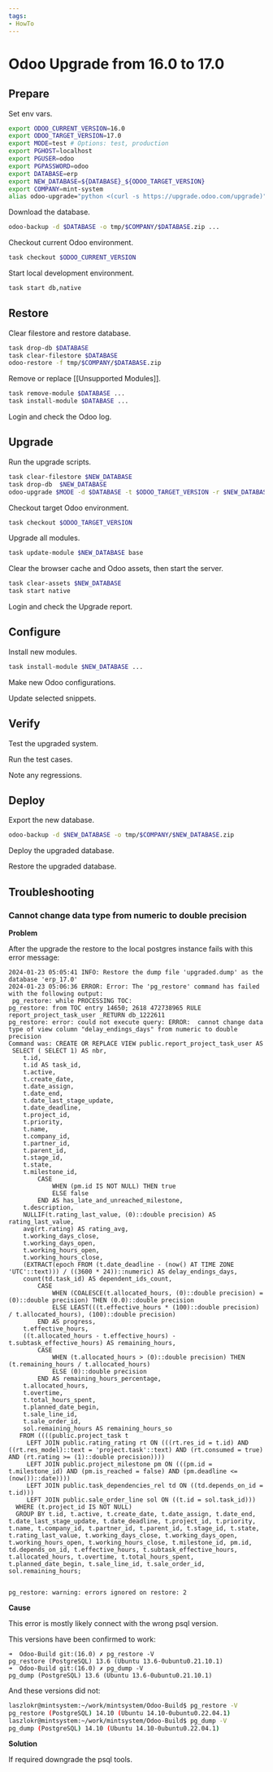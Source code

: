 ```yaml
---
tags:
- HowTo
---
```

# Odoo Upgrade from 16.0 to 17.0

## Prepare

Set env vars.

```bash
export ODOO_CURRENT_VERSION=16.0
export ODOO_TARGET_VERSION=17.0
export MODE=test # Options: test, production
export PGHOST=localhost
export PGUSER=odoo
export PGPASSWORD=odoo
export DATABASE=erp
export NEW_DATABASE=${DATABASE}_${ODOO_TARGET_VERSION}
export COMPANY=mint-system
alias odoo-upgrade="python <(curl -s https://upgrade.odoo.com/upgrade)"
```

Download the database.

```bash
odoo-backup -d $DATABASE -o tmp/$COMPANY/$DATABASE.zip ...
```

Checkout current Odoo environment.

```bash
task checkout $ODOO_CURRENT_VERSION
```

Start local development environment.

```bash
task start db,native
```

## Restore

Clear filestore and restore database.

```bash
task drop-db $DATABASE
task clear-filestore $DATABASE
odoo-restore -f tmp/$COMPANY/$DATABASE.zip
```

Remove or replace [[Unsupported Modules]].

```bash
task remove-module $DATABASE ...
task install-module $DATABASE ...
```

Login and check the Odoo log.
## Upgrade

Run the upgrade scripts.

```bash
task clear-filestore $NEW_DATABASE
task drop-db  $NEW_DATABASE
odoo-upgrade $MODE -d $DATABASE -t $ODOO_TARGET_VERSION -r $NEW_DATABASE
```

Checkout target Odoo environment.

```bash
task checkout $ODOO_TARGET_VERSION
```

Upgrade all modules.

```bash
task update-module $NEW_DATABASE base
```

Clear the browser cache and Odoo assets, then start the server.

```bash
task clear-assets $NEW_DATABASE
task start native
```

Login and check the Upgrade report.
## Configure

Install new modules.

```bash
task install-module $NEW_DATABASE ...
```

Make new Odoo configurations.

Update selected snippets.
## Verify

Test the upgraded system.

Run the test cases.

Note any regressions.

## Deploy

Export the new database.

```bash
odoo-backup -d $NEW_DATABASE -o tmp/$COMPANY/$NEW_DATABASE.zip
```

Deploy the upgraded database.

Restore the upgraded database. 

## Troubleshooting

### Cannot change data type from numeric to double precision

**Problem**

After the upgrade the restore to the local postgres instance fails with this error message:

```
2024-01-23 05:05:41 INFO: Restore the dump file 'upgraded.dump' as the database 'erp_17.0'
2024-01-23 05:06:36 ERROR: Error: The 'pg_restore' command has failed with the following output:
 pg_restore: while PROCESSING TOC:
pg_restore: from TOC entry 14650; 2618 472738965 RULE report_project_task_user _RETURN db_1222611
pg_restore: error: could not execute query: ERROR:  cannot change data type of view column "delay_endings_days" from numeric to double precision
Command was: CREATE OR REPLACE VIEW public.report_project_task_user AS
 SELECT ( SELECT 1) AS nbr,
    t.id,
    t.id AS task_id,
    t.active,
    t.create_date,
    t.date_assign,
    t.date_end,
    t.date_last_stage_update,
    t.date_deadline,
    t.project_id,
    t.priority,
    t.name,
    t.company_id,
    t.partner_id,
    t.parent_id,
    t.stage_id,
    t.state,
    t.milestone_id,
        CASE
            WHEN (pm.id IS NOT NULL) THEN true
            ELSE false
        END AS has_late_and_unreached_milestone,
    t.description,
    NULLIF(t.rating_last_value, (0)::double precision) AS rating_last_value,
    avg(rt.rating) AS rating_avg,
    t.working_days_close,
    t.working_days_open,
    t.working_hours_open,
    t.working_hours_close,
    (EXTRACT(epoch FROM (t.date_deadline - (now() AT TIME ZONE 'UTC'::text))) / ((3600 * 24))::numeric) AS delay_endings_days,
    count(td.task_id) AS dependent_ids_count,
        CASE
            WHEN (COALESCE(t.allocated_hours, (0)::double precision) = (0)::double precision) THEN (0.0)::double precision
            ELSE LEAST(((t.effective_hours * (100)::double precision) / t.allocated_hours), (100)::double precision)
        END AS progress,
    t.effective_hours,
    ((t.allocated_hours - t.effective_hours) - t.subtask_effective_hours) AS remaining_hours,
        CASE
            WHEN (t.allocated_hours > (0)::double precision) THEN (t.remaining_hours / t.allocated_hours)
            ELSE (0)::double precision
        END AS remaining_hours_percentage,
    t.allocated_hours,
    t.overtime,
    t.total_hours_spent,
    t.planned_date_begin,
    t.sale_line_id,
    t.sale_order_id,
    sol.remaining_hours AS remaining_hours_so
   FROM ((((public.project_task t
     LEFT JOIN public.rating_rating rt ON (((rt.res_id = t.id) AND ((rt.res_model)::text = 'project.task'::text) AND (rt.consumed = true) AND (rt.rating >= (1)::double precision))))
     LEFT JOIN public.project_milestone pm ON (((pm.id = t.milestone_id) AND (pm.is_reached = false) AND (pm.deadline <= (now())::date))))
     LEFT JOIN public.task_dependencies_rel td ON ((td.depends_on_id = t.id)))
     LEFT JOIN public.sale_order_line sol ON ((t.id = sol.task_id)))
  WHERE (t.project_id IS NOT NULL)
  GROUP BY t.id, t.active, t.create_date, t.date_assign, t.date_end, t.date_last_stage_update, t.date_deadline, t.project_id, t.priority, t.name, t.company_id, t.partner_id, t.parent_id, t.stage_id, t.state, t.rating_last_value, t.working_days_close, t.working_days_open, t.working_hours_open, t.working_hours_close, t.milestone_id, pm.id, td.depends_on_id, t.effective_hours, t.subtask_effective_hours, t.allocated_hours, t.overtime, t.total_hours_spent, t.planned_date_begin, t.sale_line_id, t.sale_order_id, sol.remaining_hours;


pg_restore: warning: errors ignored on restore: 2
```

**Cause**

This error is mostly likely connect with the wrong psql version.

This versions have been confirmed to work:

```
➜  Odoo-Build git:(16.0) ✗ pg_restore -V
pg_restore (PostgreSQL) 13.6 (Ubuntu 13.6-0ubuntu0.21.10.1)
➜  Odoo-Build git:(16.0) ✗ pg_dump -V
pg_dump (PostgreSQL) 13.6 (Ubuntu 13.6-0ubuntu0.21.10.1)
```

And these versions did not:

```bash
laszlokr@mintsystem:~/work/mintsystem/Odoo-Build$ pg_restore -V
pg_restore (PostgreSQL) 14.10 (Ubuntu 14.10-0ubuntu0.22.04.1)
laszlokr@mintsystem:~/work/mintsystem/Odoo-Build$ pg_dump -V
pg_dump (PostgreSQL) 14.10 (Ubuntu 14.10-0ubuntu0.22.04.1)
```

**Solution**

If required downgrade the psql tools.
